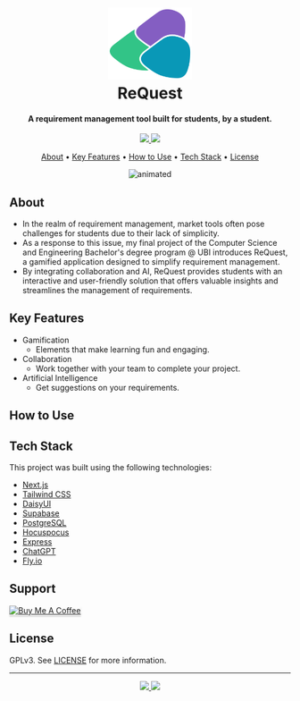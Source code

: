 <h1 align="center">
  <a href="http://www.re-quest.vercel.app"><img src="./request-app/public/logo.svg" alt="ReQuest" width="150"></a>
  <br>
  ReQuest
  <br>
</h1>

<h4 align="center">
A requirement management tool built for students, by a student.
</h4>

<p align="center">
<!-- latest commit badge -->
  <a href="https://github.com/carvalho28/ReQuest/
    master" >
    <img src="https://img.shields.io/github/last-commit/carvalho28/ReQuest.svg?color=0998B7" />
  </a>
  <a href="https://github.com/carvalho28/ReQuest/graphs/contributors" alt="Contributors">
    <img src="https://img.shields.io/github/contributors/carvalho28/ReQuest.svg?color=32C487" />
  </a>
</p>

<p align="center">
  <a href="#about">About</a> •
  <a href="#key-features">Key Features</a> •
  <a href="#how-to-use">How to Use</a> •
  <a href="#tech-stack">Tech Stack</a> •
  <a href="#license">License</a>
</p>

<!-- gif -->
<p align="center">
  <img src="https://github.com/carvalho28/ReQuest/assets/44882507/756b03c6-9885-42fd-b5c7-8c790b219c6f" alt="animated" />
</p>

## About

- In the realm of requirement management, market tools often pose challenges for students due to their lack of simplicity.
- As a response to this issue, my final project of the Computer Science and Engineering Bachelor's degree program @ UBI introduces ReQuest, a gamified application designed to simplify requirement management. 
- By integrating collaboration and AI, ReQuest provides students with an interactive and user-friendly solution that offers valuable insights and streamlines the management of requirements.

## Key Features

- Gamification
  - Elements that make learning fun and engaging.
- Collaboration
  - Work together with your team to complete your project.
- Artificial Intelligence
  - Get suggestions on your requirements.

## How to Use

<!-- how to use -->

## Tech Stack

This project was built using the following technologies:

- [Next.js](https://nextjs.org/)
- [Tailwind CSS](https://tailwindcss.com/)
- [DaisyUI](https://daisyui.com/)
- [Supabase](https://supabase.io/)
- [PostgreSQL](https://www.postgresql.org/)
- [Hocuspocus](https://tiptap.dev/hocuspocus/)
- [Express](https://expressjs.com/)
- [ChatGPT](https://openai.com/chatgpt/)
- [Fly.io](https://fly.io/)

## Support

<a href="https://www.buymeacoffee.com/carvalhoo28" target="_blank"><img src="https://www.buymeacoffee.com/assets/img/custom_images/purple_img.png" alt="Buy Me A Coffee" style="height: 41px !important;width: 174px !important;box-shadow: 0px 3px 2px 0px rgba(190, 190, 190, 0.5) !important;-webkit-box-shadow: 0px 3px 2px 0px rgba(190, 190, 190, 0.5) !important;" ></a>

## License

GPLv3. See [LICENSE](LICENSE) for more information.

---
<!-- github icon and name hyperlink -->
<p align="center">
  <a href="https://www.linkedin.com/in/dca28/" alt="LinkedIn">
    <img src="https://img.shields.io/badge/LinkedIn-0077B5?style=for-the-badge&logo=linkedin&logoColor=white" />
  </a>
  <a href="https://github.com/carvalho28" alt="GitHub">
    <img src="https://img.shields.io/badge/GitHub-100000?style=for-the-badge&logo=github&logoColor=white" />
  </a>
</p>
